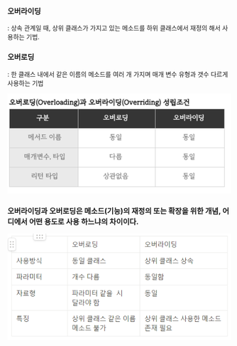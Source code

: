 ### 오버라이딩

: 상속 관계일 때, 상위 클래스가 가지고 있는 메소드를 하위 클래스에서 재정의 해서 사용하는 기법.

### 오버로딩

: 한 클래스 내에서 같은 이름의 메소드를 여러 개 가지며 매개 변수 유형과 갯수 다르게 사용하는 기법

![Alt text](image_/image3.png)

### 오버라이딩과 오버로딩은 메소드(기능)의 재정의 또는 확장을 위한 개념, 어디에서 어떤 용도로 사용 하느냐의 차이이다.

![Alt text](image_/image4.png)
